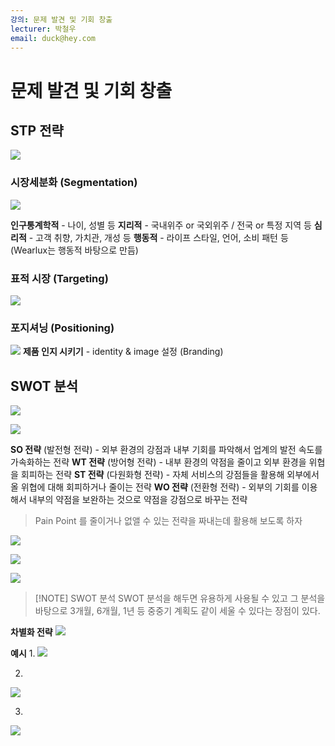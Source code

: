 ```yaml
---
강의: 문제 발견 및 기회 창출
lecturer: 박철우
email: duck@hey.com
---
```

# 문제 발견 및 기회 창출
## STP 전략

![](https://i.imgur.com/LmvNxYa.png)

### 시장세분화 (Segmentation)
![](https://i.imgur.com/6gXsx96.png)

**인구통계학적** - 나이, 성별 등
**지리적** - 국내위주 or 국외위주 / 전국 or 특정 지역 등
**심리적** - 고객 취향, 가치관, 개성 등
**행동적** - 라이프 스타일, 언어, 소비 패턴 등 (Wearlux는 행동적 바탕으로 만듬)

### 표적 시장 (Targeting)
![](https://i.imgur.com/Qx5pUIr.png)

### 포지셔닝 (Positioning)
![](https://i.imgur.com/ZTd0na0.png)
**제품 인지 시키기** - identity & image 설정 (Branding)

## SWOT 분석
![](https://i.imgur.com/ADqsrD6.png)

![](https://i.imgur.com/TXrFkdr.png)

**SO 전략** (발전형 전략) - 외부 환경의 강점과 내부 기회를 파악해서 업계의 발전 속도를 가속화하는 전략
**WT 전략** (방어형 전략) - 내부 환경의 약점을 줄이고 외부 환경을 위협을 회피하는 전략
**ST 전략** (다원화형 전략) - 자체 서비스의 강점들을 활용해 외부에서 올 위협에 대해 회피하거나 줄이는 전략
**WO 전략** (전환형 전략) - 외부의 기회를 이용해서 내부의 약점을 보완하는 것으로 약점을 강점으로 바꾸는 전략

> Pain Point 를 줄이거나 없앨 수 있는 전략을 짜내는데 활용해 보도록 하자

![](https://i.imgur.com/2eHJjLs.png)

![](https://i.imgur.com/nnInxyV.png)

![](https://i.imgur.com/JdWYuF0.png)


> [!NOTE] SWOT 분석
> SWOT 분석을 해두면 유용하게 사용될 수 있고 그 분석을 바탕으로 3개월, 6개월, 1년 등 중중기 계획도 같이 세울 수 있다는 장점이 있다.

**차별화 전략**
![](https://i.imgur.com/Xk2SwMQ.png)

**예시**
1. 
![](https://i.imgur.com/2WIMgWw.png)

2. 
![](https://i.imgur.com/w2dtlrG.png)

3. 
![](https://i.imgur.com/mpj5GJw.png)
